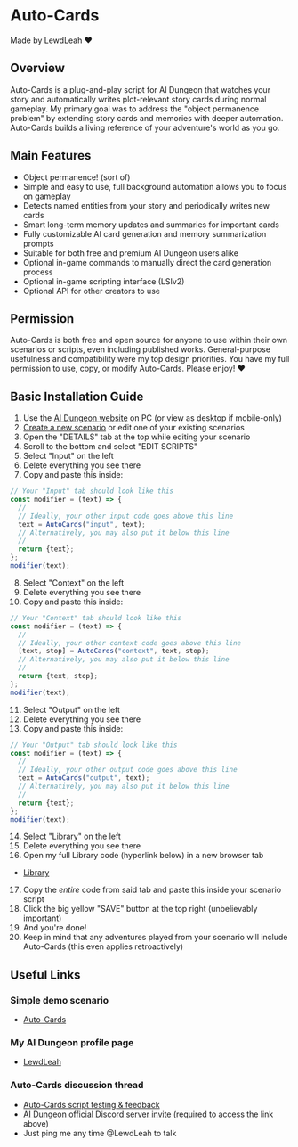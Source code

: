# Auto-Cards
Made by LewdLeah ❤️
## Overview
Auto-Cards is a plug-and-play script for AI Dungeon that watches your story and automatically writes plot-relevant story cards during normal gameplay. My primary goal was to address the "object permanence problem" by extending story cards and memories with deeper automation. Auto-Cards builds a living reference of your adventure's world as you go.
## Main Features
- Object permanence! (sort of)
- Simple and easy to use, full background automation allows you to focus on gameplay
- Detects named entities from your story and periodically writes new cards
- Smart long-term memory updates and summaries for important cards
- Fully customizable AI card generation and memory summarization prompts
- Suitable for both free and premium AI Dungeon users alike
- Optional in-game commands to manually direct the card generation process
- Optional in-game scripting interface (LSIv2)
- Optional API for other creators to use
## Permission
Auto-Cards is both free and open source for anyone to use within their own scenarios or scripts, even including published works. General-purpose usefulness and compatibility were my top design priorities. You have my full permission to use, copy, or modify Auto-Cards. Please enjoy! ❤️
## Basic Installation Guide
1. Use the [AI Dungeon website](https://aidungeon.com/) on PC (or view as desktop if mobile-only)
2. [Create a new scenario](https://help.aidungeon.com/faq/what-are-scenarios) or edit one of your existing scenarios
3. Open the "DETAILS" tab at the top while editing your scenario
4. Scroll to the bottom and select "EDIT SCRIPTS"
5. Select "Input" on the left
6. Delete everything you see there
7. Copy and paste this inside:
```javascript
// Your "Input" tab should look like this
const modifier = (text) => {
  //
  // Ideally, your other input code goes above this line
  text = AutoCards("input", text);
  // Alternatively, you may also put it below this line
  //
  return {text};
};
modifier(text);
```
8. Select "Context" on the left
9. Delete everything you see there
10. Copy and paste this inside:
```javascript
// Your "Context" tab should look like this
const modifier = (text) => {
  //
  // Ideally, your other context code goes above this line
  [text, stop] = AutoCards("context", text, stop);
  // Alternatively, you may also put it below this line
  //
  return {text, stop};
};
modifier(text);
```
11. Select "Output" on the left
12. Delete everything you see there
13. Copy and paste this inside:
```javascript
// Your "Output" tab should look like this
const modifier = (text) => {
  //
  // Ideally, your other output code goes above this line
  text = AutoCards("output", text);
  // Alternatively, you may also put it below this line
  //
  return {text};
};
modifier(text);
```
14. Select "Library" on the left
15. Delete everything you see there
16. Open my full Library code (hyperlink below) in a new browser tab
- [Library](./library.js)
17. Copy the *entire* code from said tab and paste this inside your scenario script
18. Click the big yellow "SAVE" button at the top right (unbelievably important)
19. And you're done!
20. Keep in mind that any adventures played from your scenario will include Auto-Cards (this even applies retroactively)
## Useful Links
### Simple demo scenario
- [Auto-Cards](https://play.aidungeon.com/scenario/Ddt0Akd-lVtj/auto-cards)
### My AI Dungeon profile page
- [LewdLeah](https://play.aidungeon.com/profile/LewdLeah)
### Auto-Cards discussion thread
- [Auto-Cards script testing & feedback](https://discord.com/channels/903327676884979802/1347300413652734064/1347300413652734064)
- [AI Dungeon official Discord server invite](https://discord.gg/VJXwe7bj3A) (required to access the link above)
- Just ping me any time @LewdLeah to talk
